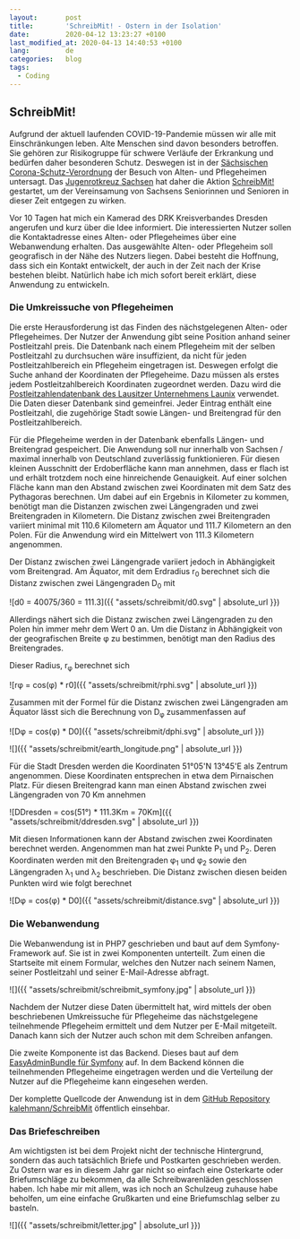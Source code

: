 ```yaml
---
layout:       post
title:        'SchreibMit! - Ostern in der Isolation'   
date:         2020-04-12 13:23:27 +0100
last_modified_at: 2020-04-13 14:40:53 +0100
lang:         de
categories:   blog
tags:
  - Coding
---
```


## SchreibMit!

Aufgrund der aktuell laufenden COVID-19-Pandemie müssen wir alle mit
Einschränkungen leben.
Alte Menschen sind davon besonders betroffen.
Sie gehören zur Risikogruppe für schwere Verläufe der Erkrankung und
bedürfen daher besonderen Schutz.
Deswegen ist in der
[Sächsischen Corona-Schutz-Verordnung](https://web.archive.org/web/20200406234231/https://www.coronavirus.sachsen.de/download/Fassung-RV-SaechsCoronaSchVO_31032020.pdf)
der Besuch von Alten- und Pflegeheimen untersagt.
Das [Jugenrotkreuz Sachsen](https://jrksachsen.de) hat daher die Aktion
[SchreibMit!](https://jrksachsen.de/schreibmit)
gestartet, um der Vereinsamung von Sachsens Seniorinnen und Senioren in dieser
Zeit entgegen zu wirken.

Vor 10 Tagen hat mich ein Kamerad des DRK Kreisverbandes Dresden angerufen und
kurz über die Idee informiert.
Die interessierten Nutzer sollen die Kontaktadresse eines Alten- oder
Pflegeheimes über eine Webanwendung erhalten.
Das ausgewählte Alten- oder Pflegeheim soll geografisch in der Nähe des Nutzers
liegen.
Dabei besteht die Hoffnung, dass sich ein Kontakt entwickelt, der auch in der
Zeit nach der Krise bestehen bleibt.
Natürlich habe ich mich sofort bereit erklärt, diese Anwendung zu entwickeln.

### Die Umkreissuche von Pflegeheimen

Die erste Herausforderung ist das Finden des nächstgelegenen Alten- oder
Pflegeheimes.
Der Nutzer der Anwendung gibt seine Position anhand seiner Postleitzahl preis.
Die Datenbank nach einem Pflegeheim mit der selben Postleitzahl zu durchsuchen
wäre insuffizient, da nicht für jeden Postleitzahlbereich ein Pflegeheim
eingetragen ist.
Deswegen erfolgt die Suche anhand der Koordinaten der Pflegeheime.
Dazu müssen als erstes jedem Postleitzahlbereich Koordinaten zugeordnet werden.
Dazu wird die
[Postleitzahlendatenbank des Lausitzer Unternehmens Launix](https://launix.de/launix/launix-gibt-plz-datenbank-frei/)
verwendet.
Die Daten dieser Datenbank sind gemeinfrei.
Jeder Eintrag enthält eine Postleitzahl, die zugehörige Stadt sowie Längen- und
Breitengrad für den Postleitzahlbereich.

Für die Pflegeheime werden in der Datenbank ebenfalls Längen- und Breitengrad
gespeichert.
Die Anwendung soll nur innerhalb von Sachsen / maximal innerhalb von Deutschland
zuverlässig funktionieren.
Für diesen kleinen Ausschnitt der Erdoberfläche kann man annehmen, dass er flach
ist und erhält trotzdem noch eine hinreichende Genauigkeit.
Auf einer solchen Fläche kann man den Abstand zwischen zwei Koordinaten mit dem
Satz des Pythagoras berechnen.
Um dabei auf ein Ergebnis in Kilometer zu kommen, benötigt man die Distanzen
zwischen zwei Längengraden und zwei Breitengraden in Kilometern.
Die Distanz zwischen zwei Breitengraden variiert minimal mit 110.6 Kilometern am
Äquator und 111.7 Kilometern an den Polen.
Für die Anwendung wird ein Mittelwert von 111.3 Kilometern angenommen.

Der Distanz zwischen zwei Längengrade variiert jedoch in Abhängigkeit vom
Breitengrad.
Am Äquator, mit dem Erdradius r<sub>0</sub> berechnet sich die Distanz zwischen
zwei Längengraden D<sub>0</sub> mit

![d0 = 40075/360 = 111.3]({{ "assets/schreibmit/d0.svg" | absolute_url }})

Allerdings nähert sich die Distanz zwischen zwei Längengraden zu den Polen hin
immer mehr dem Wert 0 an.
Um die Distanz in Abhängigkeit von der geografischen Breite φ zu bestimmen,
benötigt man den Radius des Breitengrades.

Dieser Radius, r<sub>φ</sub> berechnet sich

![rφ = cos(φ) * r0]({{ "assets/schreibmit/rphi.svg" | absolute_url }})

Zusammen mit der Formel für die Distanz zwischen zwei Längengraden am Äquator
lässt sich die Berechnung von D<sub>φ</sub> zusammenfassen auf

![Dφ = cos(φ) * D0]({{ "assets/schreibmit/dphi.svg" | absolute_url }})


![]({{ "assets/schreibmit/earth_longitude.png" | absolute_url }})

Für die Stadt Dresden werden die Koordinaten 51°05'N 13°45'E als Zentrum
angenommen.
Diese Koordinaten entsprechen in etwa dem Pirnaischen Platz.
Für diesen Breitengrad kann man einen Abstand zwischen zwei Längengraden von
70 Km annehmen

![DDresden = cos(51°) * 111.3Km = 70Km]({{ "assets/schreibmit/ddresden.svg" | absolute_url }})

Mit diesen Informationen kann der Abstand zwischen zwei Koordinaten berechnet
werden.
Angenommen man hat zwei Punkte P<sub>1</sub> und P<sub>2</sub>.
Deren Koordinaten werden mit den Breitengraden φ<sub>1</sub> und φ<sub>2</sub>
sowie den Längengraden λ<sub>1</sub> und λ<sub>2</sub> beschrieben.
Die Distanz zwischen diesen beiden Punkten wird wie folgt berechnet

![Dφ = cos(φ) * D0]({{ "assets/schreibmit/distance.svg" | absolute_url }})


### Die Webanwendung

Die Webanwendung ist in PHP7 geschrieben und baut auf dem Symfony-Framework auf.
Sie ist in zwei Komponenten unterteilt.
Zum einen die Startseite mit einem Formular, welches den Nutzer nach seinem
Namen, seiner Postleitzahl und seiner E-Mail-Adresse abfragt.

![]({{ "assets/schreibmit/schreibmit_symfony.jpg" | absolute_url }})

Nachdem der Nutzer diese Daten übermittelt hat, wird mittels der oben
beschriebenen Umkreissuche für Pflegeheime das nächstgelegene teilnehmende
Pflegeheim ermittelt und dem Nutzer per E-Mail mitgeteilt.
Danach kann sich der Nutzer auch schon mit dem Schreiben anfangen.

Die zweite Komponente ist das Backend.
Dieses baut auf dem
[EasyAdminBundle für Symfony](https://symfony.com/doc/master/bundles/EasyAdminBundle/index.html)
auf.
In dem Backend können die teilnehmenden Pflegeheime eingetragen werden und die
Verteilung der Nutzer auf die Pflegeheime kann eingesehen werden.

Der komplette Quellcode der Anwendung ist in dem
[GitHub Repository kalehmann/SchreibMit](https://github.com/kalehmann/SchreibMit)
öffentlich einsehbar.

### Das Briefeschreiben

Am wichtigsten ist bei dem Projekt nicht der technische Hintergrund, sondern
das auch tatsächlich Briefe und Postkarten geschrieben werden.
Zu Ostern war es in diesem Jahr gar nicht so einfach eine Osterkarte oder
Briefumschläge zu bekommen, da alle Schreibwarenläden geschlossen haben.
Ich habe mir mit allem, was ich noch an Schulzeug zuhause habe beholfen, um
eine einfache Grußkarten und eine Briefumschlag selber zu basteln.

![]({{ "assets/schreibmit/letter.jpg" | absolute_url }})
